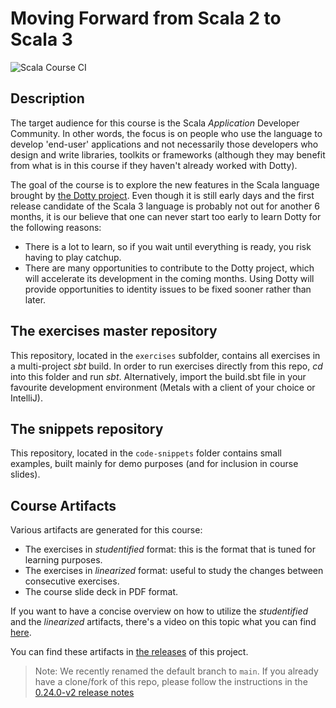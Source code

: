 # Moving Forward from Scala 2 to Scala 3

![Scala Course CI](https://github.com/lunatech-labs/lunatech-scala-2-to-scala3-course/workflows/Scala%20Course%20CI/badge.svg)

## Description

The target audience for this course is the Scala _Application_ Developer Community.
In other words, the focus is on people who use the language to develop 'end-user'
applications and not necessarily those developers who design and write libraries,
toolkits or frameworks (although they may benefit from what is in this course if
they haven't already worked with Dotty).

The goal of the course is to explore the new features in the Scala language brought
by [the Dotty project](https://dotty.epfl.ch). Even though it is still early days
and the first release candidate of the Scala 3 language is probably not out for
another 6 months, it is our believe that one can never start too early to learn
Dotty for the following reasons:

- There is a lot to learn, so if you wait until everything is ready, you risk having to play catchup.
- There are many opportunities to contribute to the Dotty project, which will accelerate its development in the coming months. Using Dotty will provide opportunities to identity issues to be fixed sooner rather than later.

## The exercises master repository

This repository, located in the `exercises` subfolder, contains all exercises in a multi-project _sbt_ build. In order to run exercises directly from this repo, _cd_ into this folder and run _sbt_. Alternatively, import the build.sbt file in your favourite development environment (Metals with a client of your choice or IntelliJ).

## The snippets repository

This repository, located in the `code-snippets` folder contains small examples, built mainly for demo purposes (and for inclusion in course slides).

## Course Artifacts

Various artifacts are generated for this course:

- The exercises in _studentified_ format: this is the format that is tuned for learning purposes.
- The exercises in _linearized_ format: useful to study the changes between consecutive exercises.
- The course slide deck in PDF format.

If you want to have a concise overview on how to utilize the _studentified_ and the _linearized_ artifacts, there's a video on this topic what you can find [here](https://youtu.be/2zmXTGG7Nkg).

You can find these artifacts in [the releases](https://github.com/lunatech-labs/lunatech-scala-2-to-scala3-course/releases) of this project.

> Note: We recently renamed the default branch to `main`. If you already have a clone/fork of this repo, please follow the instructions in the [0.24.0-v2 release notes](https://github.com/lunatech-labs/lunatech-scala-2-to-scala3-course/releases/tag/0.24.0-v2)

